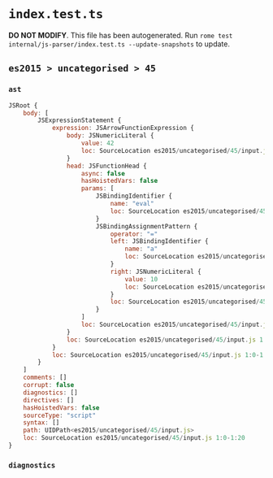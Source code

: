 # `index.test.ts`

**DO NOT MODIFY**. This file has been autogenerated. Run `rome test internal/js-parser/index.test.ts --update-snapshots` to update.

## `es2015 > uncategorised > 45`

### `ast`

```javascript
JSRoot {
	body: [
		JSExpressionStatement {
			expression: JSArrowFunctionExpression {
				body: JSNumericLiteral {
					value: 42
					loc: SourceLocation es2015/uncategorised/45/input.js 1:18-1:20
				}
				head: JSFunctionHead {
					async: false
					hasHoistedVars: false
					params: [
						JSBindingIdentifier {
							name: "eval"
							loc: SourceLocation es2015/uncategorised/45/input.js 1:1-1:5 (eval)
						}
						JSBindingAssignmentPattern {
							operator: "="
							left: JSBindingIdentifier {
								name: "a"
								loc: SourceLocation es2015/uncategorised/45/input.js 1:7-1:8 (a)
							}
							right: JSNumericLiteral {
								value: 10
								loc: SourceLocation es2015/uncategorised/45/input.js 1:11-1:13
							}
							loc: SourceLocation es2015/uncategorised/45/input.js 1:7-1:13
						}
					]
					loc: SourceLocation es2015/uncategorised/45/input.js 1:0-1:17
				}
				loc: SourceLocation es2015/uncategorised/45/input.js 1:0-1:20
			}
			loc: SourceLocation es2015/uncategorised/45/input.js 1:0-1:20
		}
	]
	comments: []
	corrupt: false
	diagnostics: []
	directives: []
	hasHoistedVars: false
	sourceType: "script"
	syntax: []
	path: UIDPath<es2015/uncategorised/45/input.js>
	loc: SourceLocation es2015/uncategorised/45/input.js 1:0-1:20
}
```

### `diagnostics`

```

```
